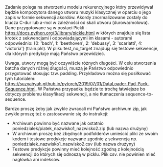 Zadanie polega na stworzeniu modelu rekurencyjnego który przewidywał będzie kompozytora danego utworu muzyki klasycznej w oparciu o jego zapis w formie sekwencji akordów. Akordy znormalizowane zostały do klucza C-dur lub a-mol w zależności od skali utworu (durowa/molowa).
Dane przygotowane są w postaci Pickli - https://docs.python.org/3/library/pickle.html w których znajduje się lista krotek z sekwencjami i odpowiadającymi im klasami - autorami odpowiednio: {0: 'bach', 1: 'beethoven', 2: 'debussy', 3: 'scarlatti', 4: 'victoria'} (train.pkl). W pliku test_no_target znajdują się testowe sekwencje, dla których predykcje mają Państwo przewidzieć.

Uwaga, utwory mogą być oczywiście różnych długości. W celu stworzenia batcha danych różnej długości, muszą je Państwo odpowiednio przygotować stosując tzw. padding. Przykładowo można się posiłkować tym tutorialem: https://suzyahyah.github.io/pytorch/2019/07/01/DataLoader-Pad-Pack-Sequence.html. W Państwa przypadku będzie to trochę łatwiejsze bo dotyczy problemu klasyfikacji sekwencji, a nie tłumaczenia sequence-to-sequence.

Bardzo proszę żeby jak zwykle zwracali mi Państwo archiwum zip, jak zwykle proszę też o zastosowanie się do instrukcji:
- Archiwum powinno być nazwane jak ostatnio poniedzialek/piatek_nazwisko1_nazwisko2.zip (lub nazwa drużyny)
- W archiwum proszę bez zbędnych podfolderów umieścić pliki ze swoim kodem i testowe predykcje nazwane zgodnie z sekwencją np. poniedzialek_nazwisko1_nazwisko2.csv (lub nazwa drużyny)
- Testowe predykcje powinny mieć kolejność zgodną z kolejnością sekwencji do których się odnoszą w picklu. Plik csv. nie powinien mieć nagłówka ani indeksów.